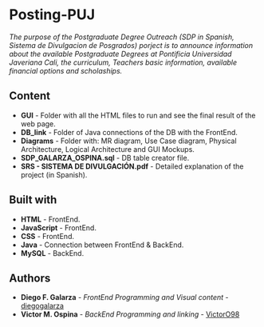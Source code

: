 # Posting-PUJ
_The purpose of the Postgraduate Degree Outreach (SDP in Spanish, Sistema de Divulgacion de Posgrados) porject is to announce information about the available Postgraduate Degrees at Pontificia Universidad Javeriana Cali, the curriculum, Teachers basic information, available financial options and scholaships._

## Content
* **GUI** - Folder with all the HTML files to run and see the final result of the web page.
* **DB_link** - Folder of Java connections of the DB with the FrontEnd.
* **Diagrams** - Folder with: MR diagram, Use Case diagram, Physical Architecture, Logical Architecture and GUI Mockups.
* **SDP_GALARZA_OSPINA.sql** - DB table creator file.
* **SRS - SISTEMA DE DIVULGACIÓN.pdf** - Detailed explanation of the project (in Spanish).

## Built with
* **HTML** - FrontEnd.
* **JavaScript** - FrontEnd.
* **CSS** - FrontEnd.
* **Java** - Connection between FrontEnd & BackEnd.
* **MySQL** - BackEnd.

## Authors
* **Diego F. Galarza** - *FrontEnd Programming and Visual content* - [diegogalarza](https://github.com/diegogalarza)
* **Victor M. Ospina** - *BackEnd Programming and linking* - [VictorO98](https://github.com/VictorO98)
